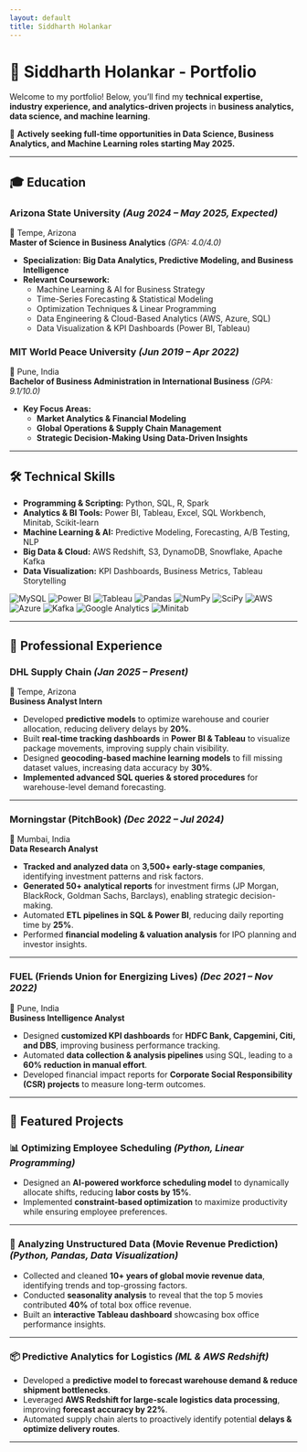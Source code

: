```yaml
---
layout: default
title: Siddharth Holankar
---
```


# 🌟 Siddharth Holankar - Portfolio

Welcome to my portfolio! Below, you’ll find my **technical expertise, industry experience, and analytics-driven projects** in **business analytics, data science, and machine learning**.  

📌 **Actively seeking full-time opportunities in Data Science, Business Analytics, and Machine Learning roles starting May 2025.**  

---

## 🎓 Education

### **Arizona State University** *(Aug 2024 – May 2025, Expected)*  
📍 Tempe, Arizona  
**Master of Science in Business Analytics** *(GPA: 4.0/4.0)*  
- **Specialization:** **Big Data Analytics, Predictive Modeling, and Business Intelligence**  
- **Relevant Coursework:**
  - Machine Learning & AI for Business Strategy  
  - Time-Series Forecasting & Statistical Modeling  
  - Optimization Techniques & Linear Programming  
  - Data Engineering & Cloud-Based Analytics (AWS, Azure, SQL)  
  - Data Visualization & KPI Dashboards (Power BI, Tableau)  

### **MIT World Peace University** *(Jun 2019 – Apr 2022)*  
📍 Pune, India  
**Bachelor of Business Administration in International Business** *(GPA: 9.1/10.0)*  
- **Key Focus Areas:**  
  - **Market Analytics & Financial Modeling**  
  - **Global Operations & Supply Chain Management**  
  - **Strategic Decision-Making Using Data-Driven Insights**  

---

## 🛠️ Technical Skills

- **Programming & Scripting:** Python, SQL, R, Spark  
- **Analytics & BI Tools:** Power BI, Tableau, Excel, SQL Workbench, Minitab, Scikit-learn  
- **Machine Learning & AI:** Predictive Modeling, Forecasting, A/B Testing, NLP  
- **Big Data & Cloud:** AWS Redshift, S3, DynamoDB, Snowflake, Apache Kafka  
- **Data Visualization:** KPI Dashboards, Business Metrics, Tableau Storytelling  

<div class="tools-grid">
  <!-- Database & BI -->
  <img src="https://cdn.jsdelivr.net/gh/devicons/devicon@latest/icons/mysql/mysql-original-wordmark.svg" alt="MySQL">
  <img src="https://cdn.jsdelivr.net/gh/devicons/devicon@latest/icons/powerbi/powerbi-original.svg" alt="Power BI">
  <img src="https://cdn.jsdelivr.net/gh/devicons/devicon@latest/icons/tableau/tableau-original.svg" alt="Tableau">

  <!-- Python Stack -->
  <img src="https://cdn.jsdelivr.net/gh/devicons/devicon@latest/icons/pandas/pandas-original-wordmark.svg" alt="Pandas">
  <img src="https://cdn.jsdelivr.net/gh/devicons/devicon@latest/icons/numpy/numpy-original-wordmark.svg" alt="NumPy">
  <img src="https://upload.wikimedia.org/wikipedia/commons/3/38/Scipy_2019_Logo.svg" alt="SciPy">

  <!-- Cloud & Big Data -->
  <img src="https://cdn.jsdelivr.net/gh/devicons/devicon@latest/icons/amazonwebservices/amazonwebservices-original-wordmark.svg" alt="AWS">
  <img src="https://cdn.jsdelivr.net/gh/devicons/devicon@latest/icons/azure/azure-original-wordmark.svg" alt="Azure">
  <img src="https://cdn.jsdelivr.net/gh/devicons/devicon@latest/icons/apachekafka/apachekafka-original-wordmark.svg" alt="Kafka">

  <!-- Analytics -->
  <img src="https://upload.wikimedia.org/wikipedia/commons/6/67/Google_Analytics_Logo.svg" alt="Google Analytics">
  <img src="https://upload.wikimedia.org/wikipedia/commons/0/05/Minitab_logo.svg" alt="Minitab">
</div>

---

## 💼 Professional Experience

### **DHL Supply Chain** *(Jan 2025 – Present)*  
📍 Tempe, Arizona  
**Business Analyst Intern**  
- Developed **predictive models** to optimize warehouse and courier allocation, reducing delivery delays by **20%**.  
- Built **real-time tracking dashboards** in **Power BI & Tableau** to visualize package movements, improving supply chain visibility.  
- Designed **geocoding-based machine learning models** to fill missing dataset values, increasing data accuracy by **30%**.  
- **Implemented advanced SQL queries & stored procedures** for warehouse-level demand forecasting.  

---

### **Morningstar (PitchBook)** *(Dec 2022 – Jul 2024)*  
📍 Mumbai, India  
**Data Research Analyst**  
- **Tracked and analyzed data** on **3,500+ early-stage companies**, identifying investment patterns and risk factors.  
- **Generated 50+ analytical reports** for investment firms (JP Morgan, BlackRock, Goldman Sachs, Barclays), enabling strategic decision-making.  
- Automated **ETL pipelines in SQL & Power BI**, reducing daily reporting time by **25%**.  
- Performed **financial modeling & valuation analysis** for IPO planning and investor insights.  

---

### **FUEL (Friends Union for Energizing Lives)** *(Dec 2021 – Nov 2022)*  
📍 Pune, India  
**Business Intelligence Analyst**  
- Designed **customized KPI dashboards** for **HDFC Bank, Capgemini, Citi, and DBS**, improving business performance tracking.  
- Automated **data collection & analysis pipelines** using SQL, leading to a **60% reduction in manual effort**.  
- Developed financial impact reports for **Corporate Social Responsibility (CSR) projects** to measure long-term outcomes.  

---

## 🚀 Featured Projects

### **📊 Optimizing Employee Scheduling** *(Python, Linear Programming)*
- Designed an **AI-powered workforce scheduling model** to dynamically allocate shifts, reducing **labor costs by 15%**.  
- Implemented **constraint-based optimization** to maximize productivity while ensuring employee preferences.  

---

### **🎥 Analyzing Unstructured Data (Movie Revenue Prediction)** *(Python, Pandas, Data Visualization)*
- Collected and cleaned **10+ years of global movie revenue data**, identifying trends and top-grossing factors.  
- Conducted **seasonality analysis** to reveal that the top 5 movies contributed **40%** of total box office revenue.  
- Built an **interactive Tableau dashboard** showcasing box office performance insights.  

---

### **📦 Predictive Analytics for Logistics** *(ML & AWS Redshift)*
- Developed a **predictive model to forecast warehouse demand & reduce shipment bottlenecks**.  
- Leveraged **AWS Redshift for large-scale logistics data processing**, improving **forecast accuracy by 22%**.  
- Automated supply chain alerts to proactively identify potential **delays & optimize delivery routes**.  

---

